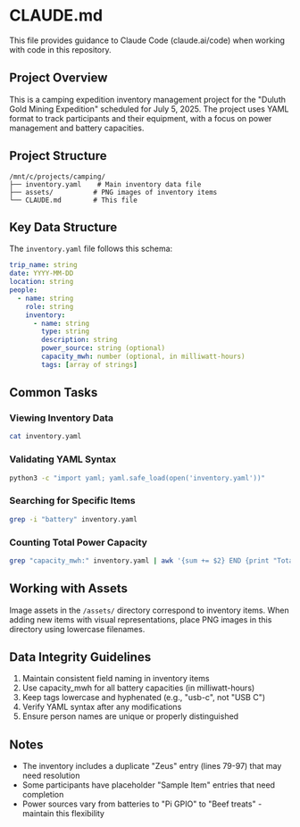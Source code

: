 # CLAUDE.md

This file provides guidance to Claude Code (claude.ai/code) when working with code in this repository.

## Project Overview

This is a camping expedition inventory management project for the "Duluth Gold Mining Expedition" scheduled for July 5, 2025. The project uses YAML format to track participants and their equipment, with a focus on power management and battery capacities.

## Project Structure

```
/mnt/c/projects/camping/
├── inventory.yaml    # Main inventory data file
├── assets/          # PNG images of inventory items
└── CLAUDE.md        # This file
```

## Key Data Structure

The `inventory.yaml` file follows this schema:

```yaml
trip_name: string
date: YYYY-MM-DD
location: string
people:
  - name: string
    role: string
    inventory:
      - name: string
        type: string
        description: string
        power_source: string (optional)
        capacity_mwh: number (optional, in milliwatt-hours)
        tags: [array of strings]
```

## Common Tasks

### Viewing Inventory Data
```bash
cat inventory.yaml
```

### Validating YAML Syntax
```bash
python3 -c "import yaml; yaml.safe_load(open('inventory.yaml'))"
```

### Searching for Specific Items
```bash
grep -i "battery" inventory.yaml
```

### Counting Total Power Capacity
```bash
grep "capacity_mwh:" inventory.yaml | awk '{sum += $2} END {print "Total capacity: " sum " mWh"}'
```

## Working with Assets

Image assets in the `/assets/` directory correspond to inventory items. When adding new items with visual representations, place PNG images in this directory using lowercase filenames.

## Data Integrity Guidelines

1. Maintain consistent field naming in inventory items
2. Use capacity_mwh for all battery capacities (in milliwatt-hours)
3. Keep tags lowercase and hyphenated (e.g., "usb-c", not "USB C")
4. Verify YAML syntax after any modifications
5. Ensure person names are unique or properly distinguished

## Notes

- The inventory includes a duplicate "Zeus" entry (lines 79-97) that may need resolution
- Some participants have placeholder "Sample Item" entries that need completion
- Power sources vary from batteries to "Pi GPIO" to "Beef treats" - maintain this flexibility